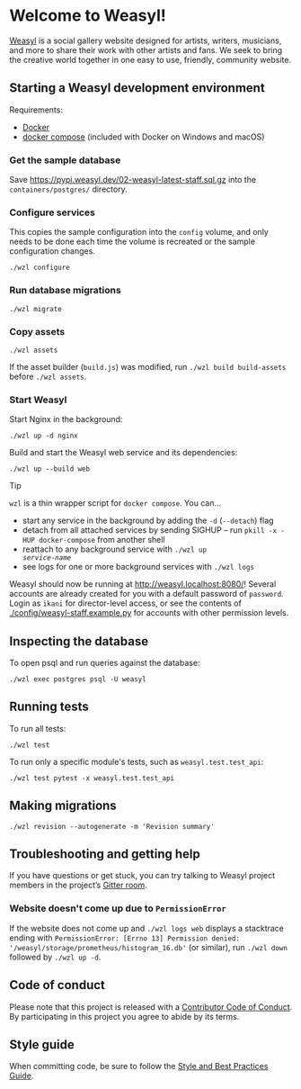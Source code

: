 # Welcome to Weasyl!

[Weasyl][] is a social gallery website designed for artists, writers, musicians, and more to share their work with other artists and fans. We seek to bring the creative world together in one easy to use, friendly, community website.


## Starting a Weasyl development environment

Requirements:

- [Docker][docker]
- [docker compose][] (included with Docker on Windows and macOS)


[docker]: https://docs.docker.com/get-docker/
[docker compose]: https://docs.docker.com/compose/install/


### Get the sample database

Save https://pypi.weasyl.dev/02-weasyl-latest-staff.sql.gz into the `containers/postgres/` directory.


### Configure services

This copies the sample configuration into the `config` volume, and only needs to be done each time the volume is recreated or the sample configuration changes.

```shell
./wzl configure
```


### Run database migrations

```shell
./wzl migrate
```


### Copy assets

```shell
./wzl assets
```

If the asset builder (`build.js`) was modified, run `./wzl build build-assets` before `./wzl assets`.


### Start Weasyl

Start Nginx in the background:

```shell
./wzl up -d nginx
```

Build and start the Weasyl web service and its dependencies:

```shell
./wzl up --build web
```

> [!TIP]
> `wzl` is a thin wrapper script for `docker compose`. You can…
> - start any service in the background by adding the `-d` (`--detach`) flag
> - detach from all attached services by sending SIGHUP – run `pkill -x -HUP docker-compose` from another shell
> - reattach to any background service with <code>./wzl up <i>service-name</i></code>
> - see logs for one or more background services with `./wzl logs`

Weasyl should now be running at <http://weasyl.localhost:8080/>! Several accounts are already created for you with a default password of `password`. Login as `ikani` for director-level access, or see the contents of [./config/weasyl-staff.example.py](config/weasyl-staff.example.py) for accounts with other permission levels.


## Inspecting the database

To open psql and run queries against the database:

```shell
./wzl exec postgres psql -U weasyl
```


## Running tests

To run all tests:

```shell
./wzl test
```

To run only a specific module's tests, such as `weasyl.test.test_api`:

```shell
./wzl test pytest -x weasyl.test.test_api
```


## Making migrations

```shell
./wzl revision --autogenerate -m 'Revision summary'
```


## Troubleshooting and getting help

If you have questions or get stuck, you can try talking to Weasyl project members in the project’s [Gitter room](https://gitter.im/Weasyl/weasyl).


### Website doesn't come up due to `PermissionError`

If the website does not come up and `./wzl logs web` displays a stacktrace ending with `PermissionError: [Errno 13] Permission denied: '/weasyl/storage/prometheus/histogram_16.db'` (or similar), run `./wzl down` followed by `./wzl up -d`.


## Code of conduct

Please note that this project is released with a [Contributor Code of Conduct](CODE_OF_CONDUCT.md). By participating in this project you agree to abide by its terms.


## Style guide

When committing code, be sure to follow the [Style and Best Practices Guide](STYLE_GUIDE.md).


[Weasyl]: https://www.weasyl.com/
